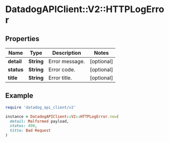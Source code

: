 # DatadogAPIClient::V2::HTTPLogError

## Properties

| Name       | Type       | Description    | Notes      |
| ---------- | ---------- | -------------- | ---------- |
| **detail** | **String** | Error message. | [optional] |
| **status** | **String** | Error code.    | [optional] |
| **title**  | **String** | Error title.   | [optional] |

## Example

```ruby
require 'datadog_api_client/v2'

instance = DatadogAPIClient::V2::HTTPLogError.new(
  detail: Malformed payload,
  status: 400,
  title: Bad Request
)
```
